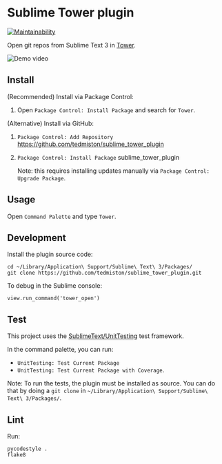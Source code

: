 # Sublime Tower plugin

[![Maintainability](https://api.codeclimate.com/v1/badges/5ab9fa0d51db7ca94521/maintainability)](https://codeclimate.com/github/tedmiston/sublime_tower_plugin/maintainability)

Open git repos from Sublime Text 3 in [Tower](https://www.git-tower.com/).

![Demo video](https://raw.githubusercontent.com/wiki/tedmiston/sublime_tower_plugin/images/demo.gif)

## Install

(Recommended) Install via Package Control:

1. Open `Package Control: Install Package` and search for `Tower`.

(Alternative) Install via GitHub:

1. `Package Control: Add Repository` <https://github.com/tedmiston/sublime_tower_plugin>
1. `Package Control: Install Package` sublime_tower_plugin

    Note: this requires installing updates manually via `Package Control: Upgrade Package`.

## Usage

Open `Command Palette` and type `Tower`.

## Development

Install the plugin source code:

    cd ~/Library/Application\ Support/Sublime\ Text\ 3/Packages/
    git clone https://github.com/tedmiston/sublime_tower_plugin.git

To debug in the Sublime console:

    view.run_command('tower_open')

## Test

This project uses the [SublimeText/UnitTesting](https://github.com/SublimeText/UnitTesting) test framework.

In the command palette, you can run:

- `UnitTesting: Test Current Package`
- `UnitTesting: Test Current Package with Coverage`.

Note: To run the tests, the plugin must be installed as source.  You can do that by doing a `git clone` in `~/Library/Application\ Support/Sublime\ Text\ 3/Packages/`.

## Lint

Run:

    pycodestyle .
    flake8
